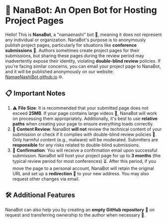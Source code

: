 # 🤖 NanaBot: An Open Bot for Hosting Project Pages

Hello! This is **NanaBot**, a "namaenashi" bot 🤖, meaning it does not represent any individual or organization. NanaBot's purpose is to anonymously publish project pages, particularly for situations like **conference submissions** 📝. Authors sometimes create project pages for their submissions, but sharing these pages during the review period may inadvertently expose their identity, violating **double-blind review** policies. If you're facing similar concerns, you can email your project page to NanaBot, and it will be published anonymously on our website: [NamaeNashiBot.github.io](https://namaenashibot.github.io) 🌐.

## 📋 Important Notes

1. ⚠️ **File Size**: It is recommended that your submitted page does not exceed **25MB**. If your page contains large videos 🎥, NanaBot will work on processing them appropriately. Additionally, it's best to use **relative paths** when creating your page to ensure everything loads correctly.
2. 🛑 **Content Review**: NanaBot **will not** review the technical content of your submission or check if it complies with double-blind review policies 🔐. Only harmful content (e.g., malware) will be moderated. Submitters are **responsible** for any risks related to double-blind submissions.
3. 📧 **Confirmation**: You will receive a confirmation email upon successful submission. NanaBot will host your project page for up to **3 months** (the typical review period for most conferences) ⏳. After this period, if you move the page to a personal account, NanaBot will retain the original URL and set up a **redirection** 🔄 to your new address. You may also request other changes via email.

## 🛠️ Additional Features

NanaBot can also help you by creating an **empty GitHub repository** 📂 on request and transferring ownership to the author when necessary 📨.
